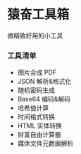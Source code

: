 # 猿奋工具箱

做精致好用的小工具

### 工具清单

- 图片合成 PDF
- JSON 解析&格式化
- 随机密码生成
- Base64 编码&解码
- 哈希值计算
- 时间格式转换
- HTML 实体转换
- 财富自由计算器
- 媒体文件元数据解析
